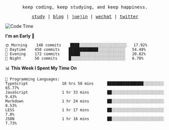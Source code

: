 <p align="center">
  <samp>
    <span>keep coding, keep studying, and keep happiness.</span>
  </samp>
</p>

<p align="center">
  <samp>
    <a href="https://github.com/ouduidui/fe-study">study</a> |
    <a href="https://ouduidui.cn">blog</a>  |
    <a href="https://juejin.cn/user/4309700183594366">juejin</a> |
    <a href="https://user-images.githubusercontent.com/54696834/165071004-6509e3f2-90c3-448c-9d92-3da42b0c2021.jpeg">wechat</a> |
    <a href="https://twitter.com/ouduidui">twitter</a>
  </samp>
</p>

<!--START_SECTION:waka-->
![Code Time](http://img.shields.io/badge/Code%20Time-0%20secs-blue)

**I'm an Early 🐤** 

```text
🌞 Morning    148 commits    ████░░░░░░░░░░░░░░░░░░░░░   17.92% 
🌆 Daytime    450 commits    █████████████░░░░░░░░░░░░   54.48% 
🌃 Evening    172 commits    █████░░░░░░░░░░░░░░░░░░░░   20.82% 
🌙 Night      56 commits     █░░░░░░░░░░░░░░░░░░░░░░░░   6.78%

```


📊 **This Week I Spent My Time On** 

```text
💬 Programming Languages: 
TypeScript               10 hrs 50 mins      ████████████████░░░░░░░░░   65.77% 
JavaScript               1 hr 33 mins        ██░░░░░░░░░░░░░░░░░░░░░░░   9.43% 
Markdown                 1 hr 24 mins        ██░░░░░░░░░░░░░░░░░░░░░░░   8.53% 
LESS                     1 hr 17 mins        ██░░░░░░░░░░░░░░░░░░░░░░░   7.8% 
JSON                     1 hr 16 mins        ██░░░░░░░░░░░░░░░░░░░░░░░   7.73%

```


<!--END_SECTION:waka-->

